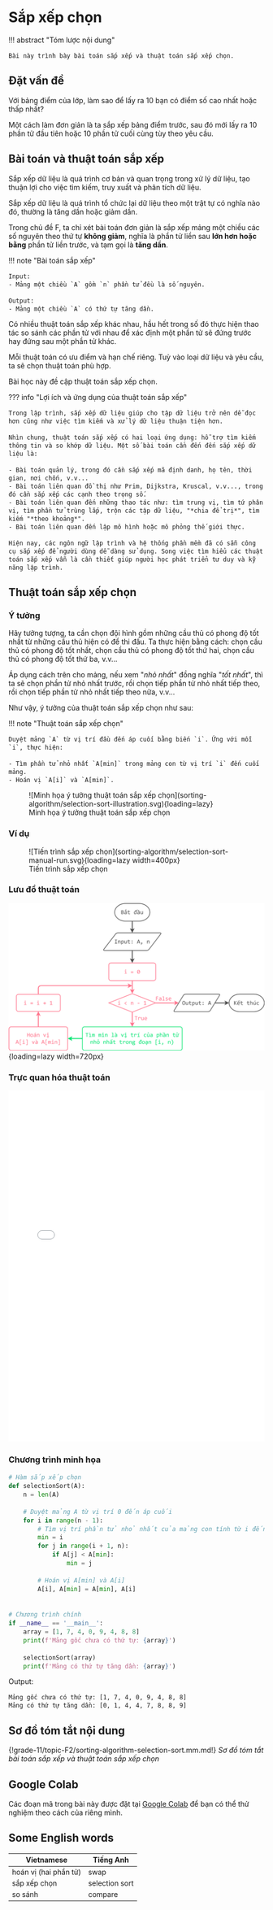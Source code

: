 # Sắp xếp chọn

!!! abstract "Tóm lược nội dung"

    Bài này trình bày bài toán sắp xếp và thuật toán sắp xếp chọn.

## Đặt vấn đề

Với bảng điểm của lớp, làm sao để lấy ra 10 bạn có điểm số cao nhất hoặc thấp nhất?

Một cách làm đơn giản là ta sắp xếp bảng điểm trước, sau đó mới lấy ra 10 phần tử đầu tiên hoặc 10 phần tử cuối cùng tùy theo yêu cầu.

## Bài toán và thuật toán sắp xếp

Sắp xếp dữ liệu là quá trình cơ bản và quan trọng trong xử lý dữ liệu, tạo thuận lợi cho việc tìm kiếm, truy xuất và phân tích dữ liệu.

Sắp xếp dữ liệu là quá trình tổ chức lại dữ liệu theo một trật tự có nghĩa nào đó, thường là tăng dần hoặc giảm dần.

Trong chủ đề F, ta chỉ xét bài toán đơn giản là sắp xếp mảng một chiều các số nguyên theo thứ tự **không giảm**, nghĩa là phần tử liền sau **lớn hơn hoặc bằng** phần tử liền trước, và tạm gọi là **tăng dần**.

!!! note "Bài toán sắp xếp"
    
    Input:  
    - Mảng một chiều `A` gồm `n` phần tử đều là số nguyên.  
 
    Output:  
    - Mảng một chiều `A` có thứ tự tăng dần.

Có nhiều thuật toán sắp xếp khác nhau, hầu hết trong số đó thực hiện thao tác so sánh các phần tử với nhau để xác định một phần tử sẽ đứng trước hay đứng sau một phần tử khác.

Mỗi thuật toán có ưu điểm và hạn chế riêng. Tuỳ vào loại dữ liệu và yêu cầu, ta sẽ chọn thuật toán phù hợp.

Bài học này đề cập thuật toán sắp xếp chọn.

??? info "Lợi ích và ứng dụng của thuật toán sắp xếp"
        
    Trong lập trình, sắp xếp dữ liệu giúp cho tập dữ liệu trở nên dễ đọc hơn cũng như việc tìm kiếm và xử lý dữ liệu thuận tiện hơn.

    Nhìn chung, thuật toán sắp xếp có hai loại ứng dụng: hỗ trợ tìm kiếm thông tin và so khớp dữ liệu. Một số bài toán cần đến đến sắp xếp dữ liệu là:

    - Bài toán quản lý, trong đó cần sắp xếp mã định danh, họ tên, thời gian, nơi chốn, v.v...
    - Bài toán liên quan đồ thị như Prim, Dijkstra, Kruscal, v.v..., trong đó cần sắp xếp các cạnh theo trọng số.
    - Bài toán liên quan đến những thao tác như: tìm trung vị, tìm tứ phân vị, tìm phần tử trùng lắp, trộn các tập dữ liệu, "*chia để trị*", tìm kiếm "*theo khoảng*".   
    - Bài toán liên quan đến lập mô hình hoặc mô phỏng thế giới thực.

    Hiện nay, các ngôn ngữ lập trình và hệ thống phần mềm đã có sẵn công cụ sắp xếp để người dùng dễ dàng sử dụng. Song việc tìm hiểu các thuật toán sắp xếp vẫn là cần thiết giúp người học phát triển tư duy và kỹ năng lập trình.

## Thuật toán sắp xếp chọn

### Ý tưởng

Hãy tưởng tượng, ta cần chọn đội hình gồm những cầu thủ có phong độ tốt nhất từ những cầu thủ hiện có để thi đấu. Ta thực hiện bằng cách: chọn cầu thủ có phong độ tốt nhất, chọn cầu thủ có phong độ tốt thứ hai, chọn cầu thủ có phong độ tốt thứ ba, v.v...

Áp dụng cách trên cho mảng, nếu xem "*nhỏ nhất*" đồng nghĩa "*tốt nhất*", thì ta sẽ chọn phần tử nhỏ nhất trước, rồi chọn tiếp phần tử nhỏ nhất tiếp theo, rồi chọn tiếp phần tử nhỏ nhất tiếp theo nữa, v.v...  

Như vậy, ý tưởng của thuật toán sắp xếp chọn như sau:

!!! note "Thuật toán sắp xếp chọn"
    
    Duyệt mảng `A` từ vị trí đầu đến áp cuối bằng biến `i`. Ứng với mỗi `i`, thực hiện:

    - Tìm phần tử nhỏ nhất `A[min]` trong mảng con từ vị trí `i` đến cuối mảng.  
    - Hoán vị `A[i]` và `A[min]`.  

<figure markdown="span">
![Minh họa ý tưởng thuật toán sắp xếp chọn](sorting-algorithm/selection-sort-illustration.svg){loading=lazy}
<figcaption>Minh họa ý tưởng thuật toán sắp xếp chọn</figcaption>
</figure>

### Ví dụ

<figure markdown="span">
![Tiến trình sắp xếp chọn](sorting-algorithm/selection-sort-manual-run.svg){loading=lazy width=400px}
<figcaption>Tiến trình sắp xếp chọn</figcaption>
</figure>

### Lưu đồ thuật toán

![Lưu đồ thuật toán sắp xếp chọn](sorting-algorithm/selection-sort-flowchart.svg){loading=lazy width=720px}

### Trực quan hóa thuật toán

<div>
    <iframe width="100%" height="690px" frameBorder=0 src="../visualize/selection-sort.html"></iframe>
</div>  

### Chương trình minh họa

``` py linenums="1"
# Hàm sắp xếp chọn
def selectionSort(A):
    n = len(A)

    # Duyệt mảng A từ vị trí 0 đến áp cuối
    for i in range(n - 1):
        # Tìm vị trí phần tử nhỏ nhất của mảng con tính từ i đến cuối
        min = i
        for j in range(i + 1, n): 
            if A[j] < A[min]:
                min = j

        # Hoán vị A[min] và A[i]
        A[i], A[min] = A[min], A[i]


# Chương trình chính
if __name__ == '__main__':
    array = [1, 7, 4, 0, 9, 4, 8, 8]
    print(f'Mảng gốc chưa có thứ tự: {array}')

    selectionSort(array)
    print(f'Mảng có thứ tự tăng dần: {array}')
```

Output:

```pycon
Mảng gốc chưa có thứ tự: [1, 7, 4, 0, 9, 4, 8, 8]
Mảng có thứ tự tăng dần: [0, 1, 4, 4, 7, 8, 8, 9]
```

## Sơ đồ tóm tắt nội dung

{!grade-11/topic-F2/sorting-algorithm-selection-sort.mm.md!}
*Sơ đồ tóm tắt bài toán sắp xếp và thuật toán sắp xếp chọn*

## Google Colab

Các đoạn mã trong bài này được đặt tại <a href="https://colab.research.google.com/drive/1VBtZAQbqQTRyQx1hsF0Ez68VPa5h3I7Y?usp=sharing" target="_blank">Google Colab</a> để bạn có thể thử nghiệm theo cách của riêng mình.

## Some English words

| Vietnamese | Tiếng Anh | 
| --- | --- |
| hoán vị (hai phần tử) | swap |
| sắp xếp chọn | selection sort |
| so sánh | compare |